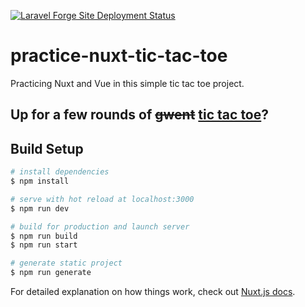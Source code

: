[![Laravel Forge Site Deployment Status](https://img.shields.io/endpoint?url=https%3A%2F%2Fforge.laravel.com%2Fsite-badges%2F52c9bf69-3f83-49b6-abf6-310d58d53f19%3Fdate%3D1%26commit%3D1&style=plastic)](https://forge.laravel.com/servers/733512/sites/2289888)

# practice-nuxt-tic-tac-toe
Practicing Nuxt and Vue in this simple tic tac toe project.

## Up for a few rounds of ~~gwent~~ [tic tac toe](https://tictacvue.tigasoft.dev/)?

## Build Setup

```bash
# install dependencies
$ npm install

# serve with hot reload at localhost:3000
$ npm run dev

# build for production and launch server
$ npm run build
$ npm run start

# generate static project
$ npm run generate
```

For detailed explanation on how things work, check out [Nuxt.js docs](https://nuxtjs.org).
